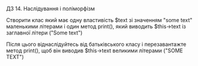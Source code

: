 ДЗ 14. Наслідування і поліморфізм

Створити клас який має одну властивість $text зі значенням "some text" маленькими літерами 
і один метод print(), який виводить $this->text із заглавної літери ("Some text")

Після цього віднаслідуйтесь від батьківського класу і перезавантажте метод print(), 
щоб він виводив $this->text великими літерами ("SOME TEXT")